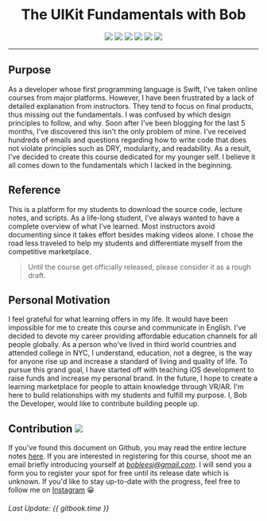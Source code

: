 
<div align="center" font-size="20">
<strong><h1>The UIKit Fundamentals with Bob</h1></strong>
</div>

<p align="center">
 <a><img src="https://img.shields.io/badge/Langauge-Swift_3-orange.svg?style=flat"></a>
 <a><img src="https://img.shields.io/badge/iOS-10-0072B4.svg?style=flat"></a>
<a><img src="https://img.shields.io/badge/Author-Bob Lee-CE1312.svg"</a> <a href="https://twitter.com/bobleesj"><img src="https://img.shields.io/badge/Twitter-Follow-55ACEE.svg"></a> <a href="https://linkedin.com/in/bobleesj"><img src= "https://img.shields.io/badge/LinkedIn-Connect-0077B5.svg"></a>
<a href="https://medium.com/@bobleesj"><img src="https://img.shields.io/badge/Medium-Blog-00AB6C.svg"/></a>
</p>
<hr>


## Purpose
As a developer whose first programming language is Swift, I've taken online courses from major platforms. However, I have been frustrated by a lack of detailed explanation from instructors. They tend to focus on final products, thus missing out the fundamentals. I was confused by which design principles to follow, and why. Soon after I've been blogging for the last 5 months, I've discovered this isn't the only problem of mine. I've received hundreds of emails and questions regarding how to write code that does not violate principles such as DRY, modularity, and readability. As a result, I've decided to create this course dedicated for my younger self. I believe it all comes down to the fundamentals which I lacked in the beginning.


## Reference
This is a platform for my students to download the source code, lecture notes, and scripts. As a life-long student, I've always wanted to have a complete overview of what I've learned. Most instructors avoid documenting since it takes effort besides making videos alone. I chose the road less traveled to help my students and differentiate myself from the competitive marketplace.

> Until the course get officially released, please consider it as a rough draft.


## Personal Motivation
I feel grateful for what learning offers in my life. It would have been impossible for me to create this course and communicate in English. I've decided to devote my career providing affordable education channels for all people globally. As a person who've lived in third world countries and attended college in NYC, I understand, education, not a degree, is the way for anyone rise up and increase a standard of living and quality of life. To pursue this grand goal, I have started off with teaching iOS development to raise funds and increase my personal brand. In the future, l hope to create a learning marketplace for people to attain knowledge through VR/AR. I'm here to build relationships with my students and fulfill my purpose. I, Bob the Developer, would like to contribute building people up.


## Contribution [![](https://img.shields.io/badge/contributions-welcome-brightgreen.svg?style=flat)](https://github.com/dwyl/esta/issues)

If you've found this document on Github, you may read the entire lecture notes [here](https://bobleesj.gitbooks.io/udemy_uikit_fundamentals_notes/content/). If you are interested in registering for this course, shoot me an email briefly introducing yourself at *bobleesj@gmail.com*. I will send you a form you to register your spot for free until its release date which is unknown. If you'd like to stay up-to-date with the progress, feel free to follow me on [Instagram](https://instagram.com/bobthedev) 😀

###### Last Update: {{ gitbook.time }}
